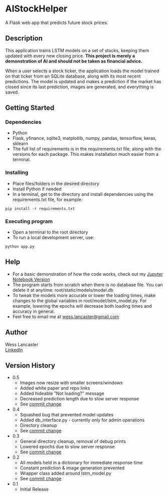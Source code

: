 # AIStockHelper

A Flask web app that predicts future stock prices.

## Description

This application trains LSTM models on a set of stocks, keeping them updated with every new closing price. **This project is merely a demonstration of AI and should not be taken as financial advice.**

When a user selects a stock ticker, the application loads the model trained on that ticker from an SQLite database, along with its most recent predictions. The model is updated and makes a prediction if the market has closed since its last prediction, images are generated, and everything is saved.

## Getting Started

### Dependencies

* Python
* Flask, yfinance, sqlite3, matplotlib, numpy, pandas, tensorflow, keras, sklearn
* The full list of requirements is in the requirements.txt file, along with the versions for each package. This makes installation much easier from a terminal.

### Installing

* Place files/folders in the desired directory
* Install Python if needed
* In a terminal, get to the directory and install dependencies using the requirements.txt file, for example:
``` 
pip install -r requirements.txt
```

### Executing program

* Open a terminal to the root directory
* To run a local development server, use:
``` 
python app.py
```

## Help

* For a basic demonstration of how the code works, check out my [Jupyter Notebook Version](https://colab.research.google.com/drive/1z96VjkJXcIOQ6KdNjEPjhmxKKfLd7FLH)
* The program starts from scratch when there is no database file. You can delete it at anytime: root/static/models/model.db
* To tweak the models more accurate or lower the loading times, make changes to the global variables in root/model/lstm_model.py. For example, lowering the epochs will decrease both loading times and accuracy in general.
* Feel free to email me at wess.lancaster@gmail.com

## Author

Wess Lancaster  
[LinkedIn](https://linkedin.com/in/wessbl)

## Version History

* 0.5
    * Images now resize with smaller screens/windows
    * Added white paper and repo links
    * Added hideable "Not loading?" message
    * Decreased prediction length due to slow server response
    * See [commit change](https://github.com/wessbl/wbl-aistocks/commit/5740fac657a7a16181d3a19ea7f43b089d096ad2)
* 0.4
    * Squashed bug that prevented model updates
    * Added db_interface.py - currently only for admin operations
    * Directory cleanup
    * See [commit change](https://github.com/wessbl/wbl-aistocks/commit/22f1e557d6ba796af350a90c0b23e42befec3ae0)
* 0.3
    * General directory cleanup, removal of debug prints
    * Lowered epochs due to slow server response
    * See [commit change](https://github.com/wessbl/wbl-aistocks/commit/678685f3d3f6fe2298b1375f311f48b0a9492b44)
* 0.2
    * All models held in a dictionary for immediate response time
    * Constant prediction & image generation prevented
    * Wrapper class added around lstm_model.py
    * See [commit change](https://github.com/wessbl/wbl-aistocks/commit/2fb715f51e4b70cdd910bbfd11f17d2433b050c5)
* 0.1
    * Initial Release